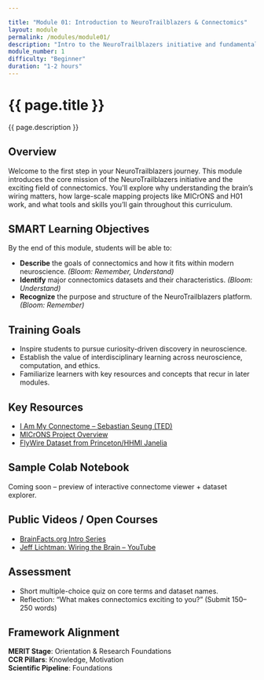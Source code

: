 ```yaml
---

title: "Module 01: Introduction to NeuroTrailblazers & Connectomics"
layout: module
permalink: /modules/module01/
description: "Intro to the NeuroTrailblazers initiative and fundamentals of connectomics."
module_number: 1
difficulty: "Beginner"
duration: "1-2 hours"
---
```


<div class="main-content">
  <div class="hero">
    <div class="hero-content">
      <h1>{{ page.title }}</h1>
      <p class="hero-subtitle">{{ page.description }}</p>
    </div>
  </div>


<section class="section">
  <h2>Overview</h2>
  <p>Welcome to the first step in your NeuroTrailblazers journey. This module introduces the core mission of the NeuroTrailblazers initiative and the exciting field of connectomics. You'll explore why understanding the brain’s wiring matters, how large-scale mapping projects like MICrONS and H01 work, and what tools and skills you’ll gain throughout this curriculum.</p>
</section>

<section class="section">
  <h2>SMART Learning Objectives</h2>
  <p>By the end of this module, students will be able to:</p>

  <ul>
    <li><strong>Describe</strong> the goals of connectomics and how it fits within modern neuroscience. <em>(Bloom: Remember, Understand)</em></li>
    <li><strong>Identify</strong> major connectomics datasets and their characteristics. <em>(Bloom: Understand)</em></li>
    <li><strong>Recognize</strong> the purpose and structure of the NeuroTrailblazers platform. <em>(Bloom: Remember)</em></li>
  </ul>
</section>

<section class="section">
  <h2>Training Goals</h2>
  <ul>
    <li>Inspire students to pursue curiosity-driven discovery in neuroscience.</li>
    <li>Establish the value of interdisciplinary learning across neuroscience, computation, and ethics.</li>
    <li>Familiarize learners with key resources and concepts that recur in later modules.</li>
  </ul>
</section>

<section class="section">
  <h2>Key Resources</h2>
  <ul>
    <li><a href="https://www.ted.com/talks/sebastian_seung_i_am_my_connectome">I Am My Connectome – Sebastian Seung (TED)</a></li>
    <li><a href="https://www.microns-explorer.org/">MICrONS Project Overview</a></li>
    <li><a href="https://flywire.ai/">FlyWire Dataset from Princeton/HHMI Janelia</a></li>
  </ul>
</section>

<section class="section">
  <h2>Sample Colab Notebook</h2>
  <p>Coming soon – preview of interactive connectome viewer + dataset explorer.</p>
</section>

<section class="section">
  <h2>Public Videos / Open Courses</h2>
  <ul>
    <li><a href="https://www.brainfacts.org/">BrainFacts.org Intro Series</a></li>
    <li><a href="https://www.youtube.com/watch?v=qCunr9IeGX8">Jeff Lichtman: Wiring the Brain – YouTube</a></li>
  </ul>
</section>

<section class="section">
  <h2>Assessment</h2>
  <ul>
    <li>Short multiple-choice quiz on core terms and dataset names.</li>
    <li>Reflection: “What makes connectomics exciting to you?” (Submit 150–250 words)</li>
  </ul>
</section>

<section class="section">
  <h2>Framework Alignment</h2>
  <p><strong>MERIT Stage</strong>: Orientation & Research Foundations<br>
  <strong>CCR Pillars</strong>: Knowledge, Motivation<br>
  <strong>Scientific Pipeline</strong>: Foundations</p>
</section>

</div>
